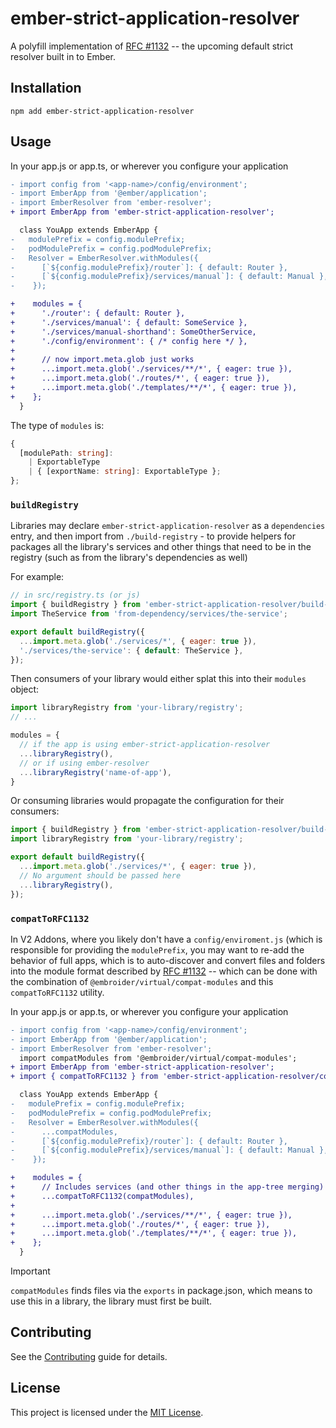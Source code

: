 # ember-strict-application-resolver

A polyfill implementation of [RFC #1132](https://rfcs.emberjs.com/id/1132-default-strict-resolver) -- the upcoming default strict resolver built in to Ember.

## Installation

```
npm add ember-strict-application-resolver
```

## Usage

In your app.js or app.ts, or wherever you configure your application
```diff
- import config from '<app-name>/config/environment';
- import EmberApp from '@ember/application';
- import EmberResolver from 'ember-resolver';
+ import EmberApp from 'ember-strict-application-resolver';

  class YouApp extends EmberApp {
-   modulePrefix = config.modulePrefix;
-   podModulePrefix = config.podModulePrefix;
-   Resolver = EmberResolver.withModules({
-      [`${config.modulePrefix}/router`]: { default: Router },
-      [`${config.modulePrefix}/services/manual`]: { default: Manual },
-    });

+    modules = {
+      './router': { default: Router },
+      './services/manual': { default: SomeService },
+      './services/manual-shorthand': SomeOtherService,
+      './config/environment': { /* config here */ },
+
+      // now import.meta.glob just works
+      ...import.meta.glob('./services/**/*', { eager: true }),
+      ...import.meta.glob('./routes/*', { eager: true }),
+      ...import.meta.glob('./templates/**/*', { eager: true }),
+    };
  }
```

The type of `modules` is:
```ts
{ 
  [modulePath: string]:
    | ExportableType
    | { [exportName: string]: ExportableType };
};
```

### `buildRegistry`

Libraries may declare `ember-strict-application-resolver` as a `dependencies` entry, and then import from `./build-registry` - to provide helpers for packages all the library's services and other things that need to be in the registry (such as from the library's dependencies as well)

For example:
```js
// in src/registry.ts (or js)
import { buildRegistry } from 'ember-strict-application-resolver/build-registry';
import TheService from 'from-dependency/services/the-service';

export default buildRegistry({
  ...import.meta.glob('./services/*', { eager: true }),
  './services/the-service': { default: TheService },
});
```

Then consumers of your library would either splat this into their `modules` object:
```js
import libraryRegistry from 'your-library/registry';
// ...

modules = {
  // if the app is using ember-strict-application-resolver
  ...libraryRegistry(),
  // or if using ember-resolver
  ...libraryRegistry('name-of-app'),
}
```

Or consuming libraries would propagate the configuration for their consumers:
```js
import { buildRegistry } from 'ember-strict-application-resolver/build-registry';
import libraryRegistry from 'your-library/registry';

export default buildRegistry({
  ...import.meta.glob('./services/*', { eager: true }),
  // No argument should be passed here
  ...libraryRegistry(),
});
```

### `compatToRFC1132`

In V2 Addons, where you likely don't have a `config/enviroment.js` (which is responsible for providing the `modulePrefix`, you may want to re-add the behavior of full apps, which is to auto-discover and convert files and folders into the module format described by [RFC #1132](https://rfcs.emberjs.com/id/1132-default-strict-resolver) -- which can be done with the combination of `@embroider/virtual/compat-modules` and this `compatToRFC1132` utility.

In your app.js or app.ts, or wherever you configure your application
```diff
- import config from '<app-name>/config/environment';
- import EmberApp from '@ember/application';
- import EmberResolver from 'ember-resolver';
  import compatModules from '@embroider/virtual/compat-modules';
+ import EmberApp from 'ember-strict-application-resolver';
+ import { compatToRFC1132 } from 'ember-strict-application-resolver/convert';

  class YouApp extends EmberApp {
-   modulePrefix = config.modulePrefix;
-   podModulePrefix = config.podModulePrefix;
-   Resolver = EmberResolver.withModules({
-      ...compatModules,
-      [`${config.modulePrefix}/router`]: { default: Router },
-      [`${config.modulePrefix}/services/manual`]: { default: Manual },
-    });

+    modules = {
+      // Includes services (and other things in the app-tree merging) from libraries
+      ...compatToRFC1132(compatModules),
+
+      ...import.meta.glob('./services/**/*', { eager: true }),
+      ...import.meta.glob('./routes/*', { eager: true }),
+      ...import.meta.glob('./templates/**/*', { eager: true }),
+    };
  }
```

> [!IMPORTANT]
> `compatModules` finds files via the `exports` in package.json, which means to use this in a library, the library must first be built.

## Contributing

See the [Contributing](CONTRIBUTING.md) guide for details.

## License

This project is licensed under the [MIT License](LICENSE.md).
